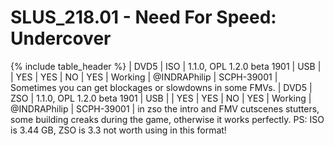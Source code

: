 # SLUS_218.01 - Need For Speed: Undercover

{% include table_header %}
| DVD5 | ISO | 1.1.0, OPL 1.2.0 beta 1901 | USB |  | YES | YES | NO | YES | Working | @INDRAPhilip | SCPH-39001 | Sometimes you can get blockages or slowdowns in some FMVs.
| DVD5 | ZSO | 1.1.0, OPL 1.2.0 beta 1901 | USB |  | YES | YES | NO | YES | Working | @INDRAPhilip | SCPH-39001 | in zso the intro and FMV cutscenes stutters, some building creaks during the game, otherwise it works perfectly. PS: ISO is 3.44 GB, ZSO is 3.3 not worth using in this format!
